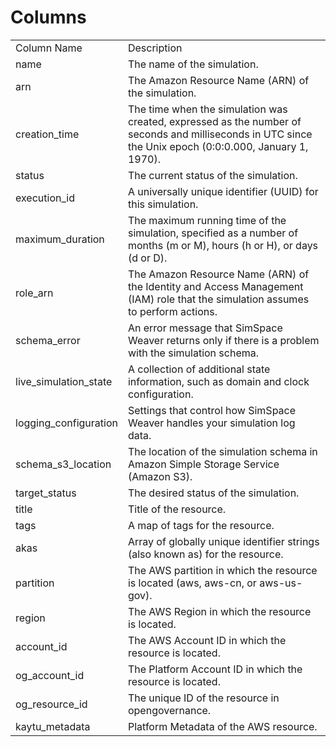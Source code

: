 # Columns  

<table>
	<tr><td>Column Name</td><td>Description</td></tr>
	<tr><td>name</td><td>The name of the simulation.</td></tr>
	<tr><td>arn</td><td>The Amazon Resource Name (ARN) of the simulation.</td></tr>
	<tr><td>creation_time</td><td>The time when the simulation was created, expressed as the number of seconds and milliseconds in UTC since the Unix epoch (0:0:0.000, January 1, 1970).</td></tr>
	<tr><td>status</td><td>The current status of the simulation.</td></tr>
	<tr><td>execution_id</td><td>A universally unique identifier (UUID) for this simulation.</td></tr>
	<tr><td>maximum_duration</td><td>The maximum running time of the simulation, specified as a number of months (m or M), hours (h or H), or days (d or D).</td></tr>
	<tr><td>role_arn</td><td>The Amazon Resource Name (ARN) of the Identity and Access Management (IAM) role that the simulation assumes to perform actions.</td></tr>
	<tr><td>schema_error</td><td>An error message that SimSpace Weaver returns only if there is a problem with the simulation schema.</td></tr>
	<tr><td>live_simulation_state</td><td>A collection of additional state information, such as domain and clock configuration.</td></tr>
	<tr><td>logging_configuration</td><td>Settings that control how SimSpace Weaver handles your simulation log data.</td></tr>
	<tr><td>schema_s3_location</td><td>The location of the simulation schema in Amazon Simple Storage Service (Amazon S3).</td></tr>
	<tr><td>target_status</td><td>The desired status of the simulation.</td></tr>
	<tr><td>title</td><td>Title of the resource.</td></tr>
	<tr><td>tags</td><td>A map of tags for the resource.</td></tr>
	<tr><td>akas</td><td>Array of globally unique identifier strings (also known as) for the resource.</td></tr>
	<tr><td>partition</td><td>The AWS partition in which the resource is located (aws, aws-cn, or aws-us-gov).</td></tr>
	<tr><td>region</td><td>The AWS Region in which the resource is located.</td></tr>
	<tr><td>account_id</td><td>The AWS Account ID in which the resource is located.</td></tr>
	<tr><td>og_account_id</td><td>The Platform Account ID in which the resource is located.</td></tr>
	<tr><td>og_resource_id</td><td>The unique ID of the resource in opengovernance.</td></tr>
	<tr><td>kaytu_metadata</td><td>Platform Metadata of the AWS resource.</td></tr>
</table>